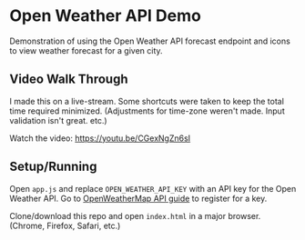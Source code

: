 # Open Weather API Demo

Demonstration of using the Open Weather API forecast endpoint and icons to view weather forecast for a given city.

## Video Walk Through

I made this on a live-stream. Some shortcuts were taken to keep the total time required minimized. (Adjustments for time-zone weren't made. Input validation isn't great. etc.)

Watch the video: https://youtu.be/CGexNgZn6sI

## Setup/Running

Open `app.js` and replace `OPEN_WEATHER_API_KEY` with an API key for the Open Weather API. Go to [OpenWeatherMap API guide](https://openweathermap.org/guide) to register for a key.

Clone/download this repo and open `index.html` in a major browser. (Chrome, Firefox, Safari, etc.)
